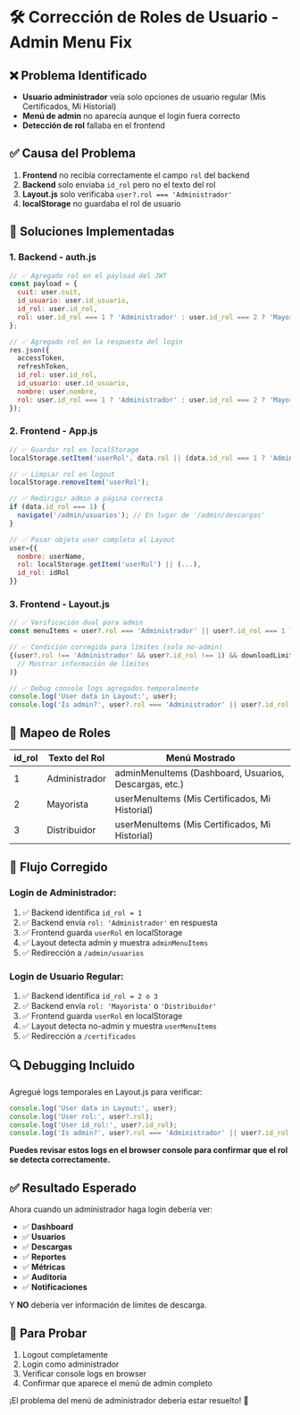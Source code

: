 # 🛠️ Corrección de Roles de Usuario - Admin Menu Fix

## ❌ **Problema Identificado**
- **Usuario administrador** veía solo opciones de usuario regular (Mis Certificados, Mi Historial)
- **Menú de admin** no aparecía aunque el login fuera correcto
- **Detección de rol** fallaba en el frontend

## ✅ **Causa del Problema**
1. **Frontend** no recibía correctamente el campo `rol` del backend
2. **Backend** solo enviaba `id_rol` pero no el texto del rol
3. **Layout.js** solo verificaba `user?.rol === 'Administrador'` 
4. **localStorage** no guardaba el rol de usuario

## 🔧 **Soluciones Implementadas**

### **1. Backend - auth.js**
```javascript
// ✅ Agregado rol en el payload del JWT
const payload = { 
  cuit: user.cuit, 
  id_usuario: user.id_usuario, 
  id_rol: user.id_rol,
  rol: user.id_rol === 1 ? 'Administrador' : user.id_rol === 2 ? 'Mayorista' : 'Distribuidor'
};

// ✅ Agregado rol en la respuesta del login
res.json({ 
  accessToken, 
  refreshToken, 
  id_rol: user.id_rol, 
  id_usuario: user.id_usuario,
  nombre: user.nombre,
  rol: user.id_rol === 1 ? 'Administrador' : user.id_rol === 2 ? 'Mayorista' : 'Distribuidor'
});
```

### **2. Frontend - App.js**
```javascript
// ✅ Guardar rol en localStorage
localStorage.setItem('userRol', data.rol || (data.id_rol === 1 ? 'Administrador' : ...));

// ✅ Limpiar rol en logout
localStorage.removeItem('userRol');

// ✅ Redirigir admin a página correcta
if (data.id_rol === 1) {
  navigate('/admin/usuarios'); // En lugar de '/admin/descargas'
}

// ✅ Pasar objeto user completo al Layout
user={{ 
  nombre: userName, 
  rol: localStorage.getItem('userRol') || (...),
  id_rol: idRol 
}}
```

### **3. Frontend - Layout.js**
```javascript
// ✅ Verificación dual para admin
const menuItems = user?.rol === 'Administrador' || user?.id_rol === 1 ? adminMenuItems : userMenuItems;

// ✅ Condición corregida para límites (solo no-admin)
{(user?.rol !== 'Administrador' && user?.id_rol !== 1) && downloadLimits.limit > 0 && (
  // Mostrar información de límites
)}

// ✅ Debug console logs agregados temporalmente
console.log('User data in Layout:', user);
console.log('Is admin?', user?.rol === 'Administrador' || user?.id_rol === 1);
```

## 🎯 **Mapeo de Roles**

| id_rol | Texto del Rol | Menú Mostrado |
|--------|---------------|---------------|
| 1      | Administrador | adminMenuItems (Dashboard, Usuarios, Descargas, etc.) |
| 2      | Mayorista     | userMenuItems (Mis Certificados, Mi Historial) |
| 3      | Distribuidor  | userMenuItems (Mis Certificados, Mi Historial) |

## 🚀 **Flujo Corregido**

### **Login de Administrador:**
1. ✅ Backend identifica `id_rol = 1`
2. ✅ Backend envía `rol: 'Administrador'` en respuesta
3. ✅ Frontend guarda `userRol` en localStorage
4. ✅ Layout detecta admin y muestra `adminMenuItems`
5. ✅ Redirección a `/admin/usuarios`

### **Login de Usuario Regular:**
1. ✅ Backend identifica `id_rol = 2 o 3`
2. ✅ Backend envía `rol: 'Mayorista'` o `'Distribuidor'`
3. ✅ Frontend guarda `userRol` en localStorage
4. ✅ Layout detecta no-admin y muestra `userMenuItems`
5. ✅ Redirección a `/certificados`

## 🔍 **Debugging Incluido**

Agregué logs temporales en Layout.js para verificar:
```javascript
console.log('User data in Layout:', user);
console.log('User rol:', user?.rol);
console.log('User id_rol:', user?.id_rol);
console.log('Is admin?', user?.rol === 'Administrador' || user?.id_rol === 1);
```

**Puedes revisar estos logs en el browser console para confirmar que el rol se detecta correctamente.**

## ✅ **Resultado Esperado**

Ahora cuando un administrador haga login debería ver:
- ✅ **Dashboard**
- ✅ **Usuarios** 
- ✅ **Descargas**
- ✅ **Reportes**
- ✅ **Métricas**
- ✅ **Auditoría**
- ✅ **Notificaciones**

Y **NO** debería ver información de límites de descarga.

## 🧪 **Para Probar**
1. Logout completamente
2. Login como administrador
3. Verificar console logs en browser
4. Confirmar que aparece el menú de admin completo

¡El problema del menú de administrador debería estar resuelto! 🎉